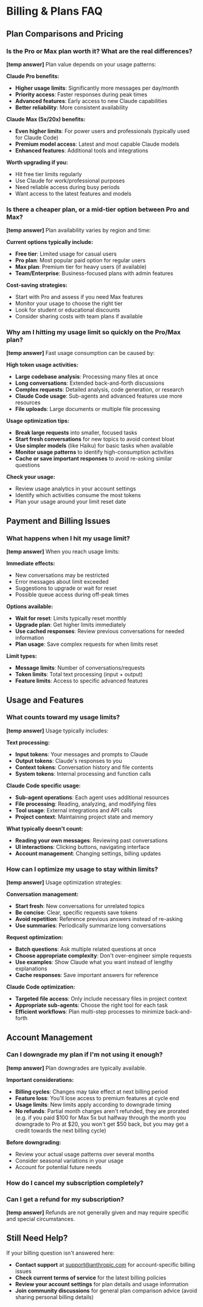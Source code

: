 # Billing & Plans FAQ

## Plan Comparisons and Pricing

### Is the Pro or Max plan worth it? What are the real differences?

**[temp answer]** Plan value depends on your usage patterns:

**Claude Pro benefits:**
- **Higher usage limits**: Significantly more messages per day/month
- **Priority access**: Faster responses during peak times
- **Advanced features**: Early access to new Claude capabilities
- **Better reliability**: More consistent availability

**Claude Max (5x/20x) benefits:**
- **Even higher limits**: For power users and professionals (typically used for Claude Code)
- **Premium model access**: Latest and most capable Claude models
- **Enhanced features**: Additional tools and integrations

**Worth upgrading if you:**
- Hit free tier limits regularly
- Use Claude for work/professional purposes
- Need reliable access during busy periods
- Want access to the latest features and models

### Is there a cheaper plan, or a mid-tier option between Pro and Max?

**[temp answer]** Plan availability varies by region and time:

**Current options typically include:**
- **Free tier**: Limited usage for casual users
- **Pro plan**: Most popular paid option for regular users
- **Max plan**: Premium tier for heavy users (if available)
- **Team/Enterprise**: Business-focused plans with admin features

**Cost-saving strategies:**
- Start with Pro and assess if you need Max features
- Monitor your usage to choose the right tier
- Look for student or educational discounts
- Consider sharing costs with team plans if available

### Why am I hitting my usage limit so quickly on the Pro/Max plan?

**[temp answer]** Fast usage consumption can be caused by:

**High token usage activities:**
- **Large codebase analysis**: Processing many files at once
- **Long conversations**: Extended back-and-forth discussions
- **Complex requests**: Detailed analysis, code generation, or research
- **Claude Code usage**: Sub-agents and advanced features use more resources
- **File uploads**: Large documents or multiple file processing

**Usage optimization tips:**
- **Break large requests** into smaller, focused tasks
- **Start fresh conversations** for new topics to avoid context bloat
- **Use simpler models** (like Haiku) for basic tasks when available
- **Monitor usage patterns** to identify high-consumption activities
- **Cache or save important responses** to avoid re-asking similar questions

**Check your usage:**
- Review usage analytics in your account settings
- Identify which activities consume the most tokens
- Plan your usage around your limit reset date

## Payment and Billing Issues

### What happens when I hit my usage limit?

**[temp answer]** When you reach usage limits:

**Immediate effects:**
- New conversations may be restricted
- Error messages about limit exceeded
- Suggestions to upgrade or wait for reset
- Possible queue access during off-peak times

**Options available:**
- **Wait for reset**: Limits typically reset monthly
- **Upgrade plan**: Get higher limits immediately
- **Use cached responses**: Review previous conversations for needed information
- **Plan usage**: Save complex requests for when limits reset

**Limit types:**
- **Message limits**: Number of conversations/requests
- **Token limits**: Total text processing (input + output)
- **Feature limits**: Access to specific advanced features

## Usage and Features

### What counts toward my usage limits?

**[temp answer]** Usage typically includes:

**Text processing:**
- **Input tokens**: Your messages and prompts to Claude
- **Output tokens**: Claude's responses to you
- **Context tokens**: Conversation history and file contents
- **System tokens**: Internal processing and function calls

**Claude Code specific usage:**
- **Sub-agent operations**: Each agent uses additional resources
- **File processing**: Reading, analyzing, and modifying files
- **Tool usage**: External integrations and API calls
- **Project context**: Maintaining project state and memory

**What typically doesn't count:**
- **Reading your own messages**: Reviewing past conversations
- **UI interactions**: Clicking buttons, navigating interface
- **Account management**: Changing settings, billing updates

### How can I optimize my usage to stay within limits?

**[temp answer]** Usage optimization strategies:

**Conversation management:**
- **Start fresh**: New conversations for unrelated topics
- **Be concise**: Clear, specific requests save tokens
- **Avoid repetition**: Reference previous answers instead of re-asking
- **Use summaries**: Periodically summarize long conversations

**Request optimization:**
- **Batch questions**: Ask multiple related questions at once
- **Choose appropriate complexity**: Don't over-engineer simple requests
- **Use examples**: Show Claude what you want instead of lengthy explanations
- **Cache responses**: Save important answers for reference

**Claude Code optimization:**
- **Targeted file access**: Only include necessary files in project context
- **Appropriate sub-agents**: Choose the right tool for each task
- **Efficient workflows**: Plan multi-step processes to minimize back-and-forth

## Account Management

### Can I downgrade my plan if I'm not using it enough?

**[temp answer]** Plan downgrades are typically available.

**Important considerations:**
- **Billing cycles**: Changes may take effect at next billing period
- **Feature loss**: You'll lose access to premium features at cycle end
- **Usage limits**: New limits apply according to downgrade timing
- **No refunds**: Partial month charges aren't refunded, they are prorated (e.g. if you paid $100 for Max 5x but halfway through the month you downgrade to Pro at $20, you won't get $50 back, but you may get a credit towards the next billing cycle)

**Before downgrading:**
- Review your actual usage patterns over several months
- Consider seasonal variations in your usage
- Account for potential future needs

### How do I cancel my subscription completely?


### Can I get a refund for my subscription?

**[temp answer]** Refunds are not generally given and may require specific and special circumstances.

## Still Need Help?

If your billing question isn't answered here:
- **Contact support** at support@anthropic.com for account-specific billing issues
- **Check current terms of service** for the latest billing policies
- **Review your account settings** for plan details and usage information
- **Join community discussions** for general plan comparison advice (avoid sharing personal billing details)
